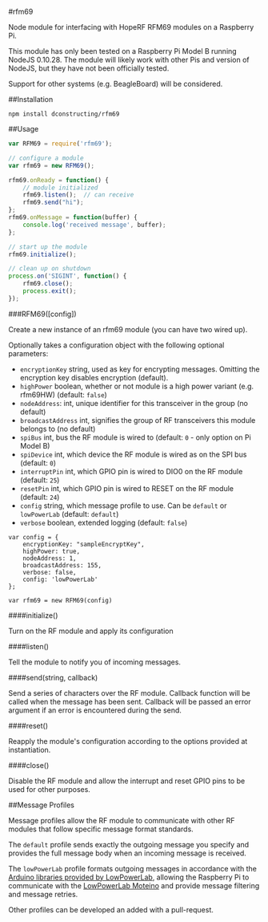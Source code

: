 #rfm69

Node module for interfacing with HopeRF RFM69 modules on a Raspberry Pi.

This module has only been tested on a Raspberry Pi Model B running NodeJS 0.10.28. The module will likely work with other Pis and version of NodeJS, but they have not been officially tested.

Support for other systems (e.g. BeagleBoard) will be considered.

##Installation

```
npm install dconstructing/rfm69
```

##Usage

```js
var RFM69 = require('rfm69');

// configure a module
var rfm69 = new RFM69();

rfm69.onReady = function() {
	// module initialized
	rfm69.listen();  // can receive
	rfm69.send("hi");
};
rfm69.onMessage = function(buffer) {
	console.log('received message', buffer);
};

// start up the module
rfm69.initialize();

// clean up on shutdown
process.on('SIGINT', function() {
	rfm69.close();
	process.exit();
});
```

###RFM69([config])

Create a new instance of an rfm69 module (you can have two wired up).

Optionally takes a configuration object with the following optional parameters:
- `encryptionKey` string, used as key for encrypting messages. Omitting the encryption key disables encryption (default).
- `highPower` boolean, whether or not module is a high power variant (e.g. rfm69HW) (default: `false`)
- `nodeAddress`: int, unique identifier for this transceiver in the group (no default)
- `broadcastAddress` int, signifies the group of RF transceivers this module belongs to (no default)
- `spiBus` int, bus the RF module is wired to (default: `0` - only option on Pi Model B)
- `spiDevice` int, which device the RF module is wired as on the SPI bus (default: `0`)
- `interruptPin` int, which GPIO pin is wired to DIO0 on the RF module (default: `25`)
- `resetPin` int, which GPIO pin is wired to RESET on the RF module (default: `24`)
- `config` string, which message profile to use. Can be `default` or `lowPowerLab` (default: `default`)
- `verbose` boolean, extended logging (default: `false`)

```
var config = {
	encryptionKey: "sampleEncryptKey",
	highPower: true,
	nodeAddress: 1,
	broadcastAddress: 155,
	verbose: false,
	config: 'lowPowerLab'
};

var rfm69 = new RFM69(config)
```

####initialize()

Turn on the RF module and apply its configuration

####listen()

Tell the module to notify you of incoming messages.

####send(string, callback)

Send a series of characters over the RF module. Callback function will be called when the message has been sent. Callback will be passed an error argument if an error is encountered during the send.

####reset()

Reapply the module's configuration according to the options provided at instantiation.

####close()

Disable the RF module and allow the interrupt and reset GPIO pins to be used for other purposes.

##Message Profiles

Message profiles allow the RF module to communicate with other RF modules that follow specific message format standards.

The `default` profile sends exactly the outgoing message you specify and provides the full message body when an incoming message is received.

The `lowPowerLab` profile formats outgoing messages in accordance with the [Arduino libraries provided by LowPowerLab](https://github.com/LowPowerLab/RFM69), allowing the Raspberry Pi to communicate with the [LowPowerLab Moteino](http://lowpowerlab.com/moteino/) and provide message filtering and message retries.

Other profiles can be developed an added with a pull-request.

